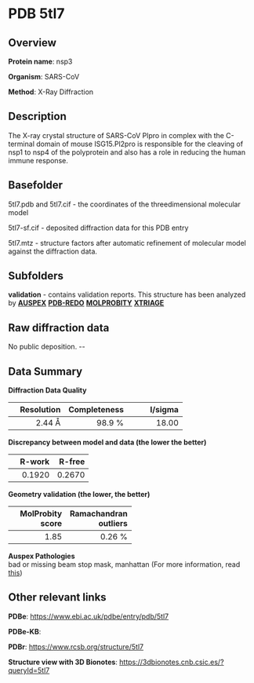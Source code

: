 # PDB 5tl7

## Overview

**Protein name**: nsp3

**Organism**: SARS-CoV

**Method**: X-Ray Diffraction

## Description

 The X-ray crystal structure of SARS-CoV Plpro in complex with the C-terminal domain of mouse ISG15.Pl2pro is responsible for the cleaving of nsp1 to nsp4 of the polyprotein and also has a role in reducing the human immune response.

## Basefolder

5tl7.pdb and 5tl7.cif - the coordinates of the threedimensional molecular model

5tl7-sf.cif - deposited diffraction data for this PDB entry

5tl7.mtz - structure factors after automatic refinement of molecular model against the diffraction data.

## Subfolders





**validation** - contains validation reports. This structure has been analyzed by [**AUSPEX**](https://github.com/thorn-lab/coronavirus_structural_task_force/tree/master/pdb/nsp3/SARS-CoV/5tl7/validation/auspex) [**PDB-REDO**](https://github.com/thorn-lab/coronavirus_structural_task_force/tree/master/pdb/nsp3/SARS-CoV/5tl7/validation/pdb-redo) [**MOLPROBITY**](https://github.com/thorn-lab/coronavirus_structural_task_force/tree/master/pdb/nsp3/SARS-CoV/5tl7/validation/molprobity) [**XTRIAGE**](https://github.com/thorn-lab/coronavirus_structural_task_force/blob/master/pdb/nsp3/SARS-CoV/5tl7/validation/Xtriage_output.log)  



## Raw diffraction data

No public deposition. --<br> 

## Data Summary
**Diffraction Data Quality**

|   | Resolution | Completeness| I/sigma |
|---|-------------:|----------------:|--------------:|
|   |2.44 Å|98.9  %|<img width=50/>18.00|

**Discrepancy between model and data (the lower the better)**

|   | **R-work**| **R-free**   
|---|-------------:|----------------:|           
||  0.1920|  0.2670|

**Geometry validation (the lower, the better)**

|   |**MolProbity<br>score**| **Ramachandran<br>outliers** 
|---|-------------:|----------------:|
||  1.85|  0.26 %|

**Auspex Pathologies**<br> bad or missing beam stop mask, manhattan (For more information, read [this](https://github.com/thorn-lab/coronavirus_structural_task_force/blob/master/pdb/nsp3/SARS-CoV/5tl7/validation/auspex/5tl7_auspex_comments.txt))

 



## Other relevant links 
**PDBe**:  https://www.ebi.ac.uk/pdbe/entry/pdb/5tl7

**PDBe-KB**:  
 
**PDBr**: https://www.rcsb.org/structure/5tl7 

**Structure view with 3D Bionotes**: https://3dbionotes.cnb.csic.es/?queryId=5tl7

